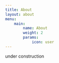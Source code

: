 ```yaml
---
title: About
layout: about
menu:
    main:
        name: About
        weight: 2
        params:
            icon: user
---
```


under construction